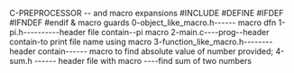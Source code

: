 C-PREPROCESSOR -- and macro expansions
#INCLUDE
#DEFINE
#IFDEF
#IFNDEF
#endif
& macro guards
0-object_like_macro.h------ macro dfn
1-pi.h----------header file contain--pi macro
2-main.c----prog--header contain-to print file name using macro
3-function_like_macro.h--------header contain------ macro to find absolute value of number provided;
4-sum.h ------ header file with macro ----find sum of two numbers
